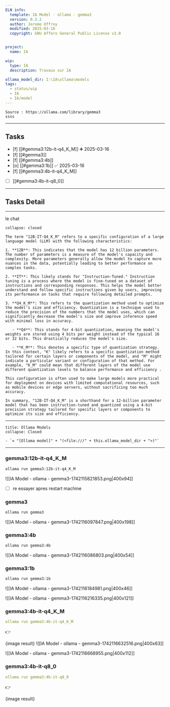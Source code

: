 ```yaml
---
ELN info:
  template: IA Model - ollama - gemma3
  version: 0.3.2
  author: Jerome Offroy
  modified: 2025-03-16
  copyright: GNU Affero General Public License v3.0


project:
  name: IA

wip:
  type: IA
  description: Travaux sur IA

ollama_model_dir: I:\IA\ollama\models
tags:
  - status/wip
  - IA
  - IA/model
---
```


````ad-tip
Source : https://ollama.com/library/gemma3
ssss
````


---
## Tasks
- [f] [[#gemma3:12b-it-q4_K_M]] ➕ 2025-03-16
- [f] [[#gemma3]]
- [f] [[#gemma3:4b]]
- [o] [[#gemma3:1b]] ✅ 2025-03-16
- [f] [[#gemma3:4b-it-q4_K_M]]
- [ ] [[#gemma3:4b-it-q8_0]]
	
---

## Tasks Detail

---- 

le chat 

```ad-info
collapse: closed

The term "12B-IT-Q4_K_M" refers to a specific configuration of a large language model (LLM) with the following characteristics:

1. **12B**: This indicates that the model has 12 billion parameters. The number of parameters is a measure of the model's capacity and complexity. More parameters generally allow the model to capture more nuances in the data, potentially leading to better performance on complex tasks.

2. **IT**: This likely stands for "Instruction-Tuned." Instruction tuning is a process where the model is fine-tuned on a dataset of instructions and corresponding responses. This helps the model better understand and follow specific instructions given by users, improving its performance on tasks that require following detailed prompts.

3. **Q4_K_M**: This refers to the quantization method used to optimize the model's size and efficiency. Quantization is a technique used to reduce the precision of the numbers that the model uses, which can significantly decrease the model's size and improve inference speed with minimal loss in accuracy.

   - **Q4**: This stands for 4-bit quantization, meaning the model's weights are stored using 4 bits per weight instead of the typical 16 or 32 bits. This drastically reduces the model's size.

   - **K_M**: This denotes a specific type of quantization strategy. In this context, "K" likely refers to a specific quantization method tailored for certain layers or components of the model, and "M" might indicate a particular variant or configuration of that method. For example, "K_M" could mean that different layers of the model use different quantization levels to balance performance and efficiency .

This configuration is often used to make large models more practical for deployment on devices with limited computational resources, such as mobile devices or edge servers, without sacrificing too much accuracy.

In summary, "12B-IT-Q4_K_M" is a shorthand for a 12-billion parameter model that has been instruction-tuned and quantized using a 4-bit precision strategy tailored for specific layers or components to optimize its size and efficiency.
```


--- 

```ad-tip
title: Ollama Models
collapse: Closed

- `= "[Ollama model]" + "(<file:///" + this.ollama_model_dir + ">)"`
```

---


### gemma3:12b-it-q4_K_M

```sh
ollama run gemma3:12b-it-q4_K_M
```

![[IA Model - ollama - gemma3-1742115821853.png|400x94]]

- [ ] re essayer apres  restart machine 

### gemma3


```sh
ollama run gemma3
```

![[IA Model - ollama - gemma3-1742116097847.png|400x198]]

### gemma3:4b


```sh
ollama run gemma3:4b
```

![[IA Model - ollama - gemma3-1742116086803.png|400x54]]






### gemma3:1b

```sh
ollama run gemma3:1b
```

![[IA Model - ollama - gemma3-1742116184981.png|400x46]]

![[IA Model - ollama - gemma3-1742116216335.png|400x121]]


### gemma3:4b-it-q4_K_M

```yml
ollama run gemma3:4b-it-q4_K_M   

```

👉

{image result} ![[IA Model - ollama - gemma3-1742116632516.png|400x63]]

![[IA Model - ollama - gemma3-1742116668955.png|400x112]]





### gemma3:4b-it-q8_0

```yml
ollama run gemma3:4b-it-q8_0   

```

👉

{image result} 





